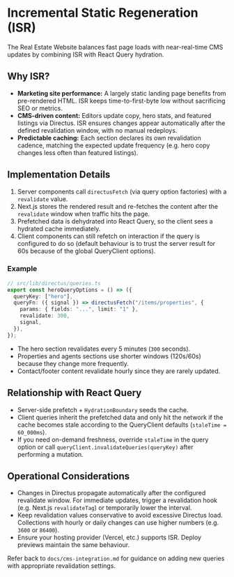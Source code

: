 # Incremental Static Regeneration (ISR)

The Real Estate Website balances fast page loads with near-real-time CMS updates by combining ISR with React Query hydration.

## Why ISR?

- **Marketing site performance:** A largely static landing page benefits from pre-rendered HTML. ISR keeps time-to-first-byte low without sacrificing SEO or metrics.
- **CMS-driven content:** Editors update copy, hero stats, and featured listings via Directus. ISR ensures changes appear automatically after the defined revalidation window, with no manual redeploys.
- **Predictable caching:** Each section declares its own revalidation cadence, matching the expected update frequency (e.g. hero copy changes less often than featured listings).

## Implementation Details

1. Server components call `directusFetch` (via query option factories) with a `revalidate` value.
2. Next.js stores the rendered result and re-fetches the content after the `revalidate` window when traffic hits the page.
3. Prefetched data is dehydrated into React Query, so the client sees a hydrated cache immediately.
4. Client components can still refetch on interaction if the query is configured to do so (default behaviour is to trust the server result for 60s because of the global QueryClient options).

### Example

```ts
// src/lib/directus/queries.ts
export const heroQueryOptions = () => ({
  queryKey: ["hero"],
  queryFn: ({ signal }) => directusFetch("/items/properties", {
    params: { fields: "...", limit: "1" },
    revalidate: 300,
    signal,
  }),
});
```

- The hero section revalidates every 5 minutes (`300` seconds).
- Properties and agents sections use shorter windows (120s/60s) because they change more frequently.
- Contact/footer content revalidate hourly since they are rarely updated.

## Relationship with React Query

- Server-side prefetch + `HydrationBoundary` seeds the cache.
- Client queries inherit the prefetched data and only hit the network if the cache becomes stale according to the QueryClient defaults (`staleTime = 60_000ms`).
- If you need on-demand freshness, override `staleTime` in the query option or call `queryClient.invalidateQueries(queryKey)` after performing a mutation.

## Operational Considerations

- Changes in Directus propagate automatically after the configured revalidate window. For immediate updates, trigger a revalidation hook (e.g. Next.js `revalidateTag`) or temporarily lower the interval.
- Keep revalidation values conservative to avoid excessive Directus load. Collections with hourly or daily changes can use higher numbers (e.g. `3600` or `86400`).
- Ensure your hosting provider (Vercel, etc.) supports ISR. Deploy previews maintain the same behaviour.

Refer back to `docs/cms-integration.md` for guidance on adding new queries with appropriate revalidation settings.
